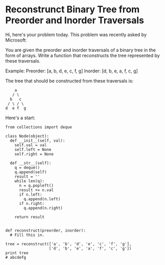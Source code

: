 # Reconstrunct Binary Tree from Preorder and Inorder Traversals

Hi, here's your problem today. This problem was recently asked by Microsoft:

You are given the preorder and inorder traversals of a binary tree in the form of arrays. Write a function that reconstructs the tree represented by these traversals.

Example:
Preorder: [a, b, d, e, c, f, g]
Inorder: [d, b, e, a, f, c, g]

The tree that should be constructed from these traversals is:
```
    a
   / \
  b   c
 / \ / \
d  e f  g
```
Here's a start:
```
from collections import deque

class Node(object):
  def __init__(self, val):
    self.val = val
    self.left = None
    self.right = None

  def __str__(self):
    q = deque()
    q.append(self)
    result = ''
    while len(q):
      n = q.popleft()
      result += n.val
      if n.left:
        q.append(n.left)
      if n.right:
        q.append(n.right)

    return result


def reconstruct(preorder, inorder):
  # Fill this in.

tree = reconstruct(['a', 'b', 'd', 'e', 'c', 'f', 'g'],
                   ['d', 'b', 'e', 'a', 'f', 'c', 'g'])
print tree
# abcdefg
```
